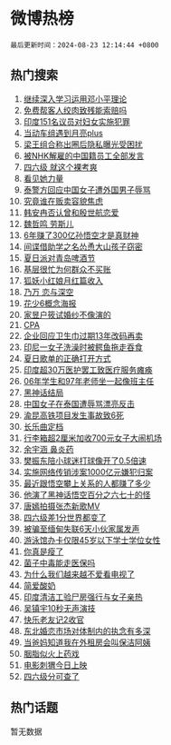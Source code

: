 # 微博热榜

`最后更新时间：2024-08-23 12:14:44 +0800`

## 热门搜索

1. [继续深入学习运用邓小平理论](https://m.weibo.cn/search?containerid=100103type%3D1%26t%3D10%26q%3D%23%E7%BB%A7%E7%BB%AD%E6%B7%B1%E5%85%A5%E5%AD%A6%E4%B9%A0%E8%BF%90%E7%94%A8%E9%82%93%E5%B0%8F%E5%B9%B3%E7%90%86%E8%AE%BA%23&stream_entry_id=51&isnewpage=1&extparam=seat%3D1%26stream_entry_id%3D51%26c_type%3D51%26cate%3D10103%26pos%3D0%26q%3D%2523%25E7%25BB%25A7%25E7%25BB%25AD%25E6%25B7%25B1%25E5%2585%25A5%25E5%25AD%25A6%25E4%25B9%25A0%25E8%25BF%2590%25E7%2594%25A8%25E9%2582%2593%25E5%25B0%258F%25E5%25B9%25B3%25E7%2590%2586%25E8%25AE%25BA%2523%26dgr%3D0%26filter_type%3Drealtimehot%26display_time%3D1724386483%26pre_seqid%3D1724386483369914500143)
1. [免费帮客人绞肉致残能索赔吗](https://m.weibo.cn/search?containerid=100103type%3D1%26t%3D10%26q%3D%23%E5%85%8D%E8%B4%B9%E5%B8%AE%E5%AE%A2%E4%BA%BA%E7%BB%9E%E8%82%89%E8%87%B4%E6%AE%8B%E8%83%BD%E7%B4%A2%E8%B5%94%E5%90%97%23&stream_entry_id=31&isnewpage=1&extparam=seat%3D1%26lcate%3D5001%26q%3D%2523%25E5%2585%258D%25E8%25B4%25B9%25E5%25B8%25AE%25E5%25AE%25A2%25E4%25BA%25BA%25E7%25BB%259E%25E8%2582%2589%25E8%2587%25B4%25E6%25AE%258B%25E8%2583%25BD%25E7%25B4%25A2%25E8%25B5%2594%25E5%2590%2597%2523%26dgr%3D0%26filter_type%3Drealtimehot%26c_type%3D31%26flag%3D2%26pos%3D0%26cate%3D5001%26realpos%3D1%26band_rank%3D1%26stream_entry_id%3D31%26display_time%3D1724386483%26pre_seqid%3D1724386483369914500143)
1. [印度151名议员对妇女实施犯罪](https://m.weibo.cn/search?containerid=100103type%3D1%26t%3D10%26q%3D%23%E5%8D%B0%E5%BA%A6151%E5%90%8D%E8%AE%AE%E5%91%98%E5%AF%B9%E5%A6%87%E5%A5%B3%E5%AE%9E%E6%96%BD%E7%8A%AF%E7%BD%AA%23&stream_entry_id=31&isnewpage=1&extparam=seat%3D1%26lcate%3D5001%26q%3D%2523%25E5%258D%25B0%25E5%25BA%25A6151%25E5%2590%258D%25E8%25AE%25AE%25E5%2591%2598%25E5%25AF%25B9%25E5%25A6%2587%25E5%25A5%25B3%25E5%25AE%259E%25E6%2596%25BD%25E7%258A%25AF%25E7%25BD%25AA%2523%26dgr%3D0%26filter_type%3Drealtimehot%26c_type%3D31%26flag%3D1%26pos%3D1%26cate%3D5001%26realpos%3D2%26band_rank%3D2%26stream_entry_id%3D31%26display_time%3D1724386483%26pre_seqid%3D1724386483369914500143)
1. [当动车组遇到月亮plus](https://m.weibo.cn/search?containerid=100103type%3D1%26t%3D10%26q%3D%23%E5%BD%93%E5%8A%A8%E8%BD%A6%E7%BB%84%E9%81%87%E5%88%B0%E6%9C%88%E4%BA%AEplus%23&stream_entry_id=31&isnewpage=1&extparam=seat%3D1%26lcate%3D5001%26q%3D%2523%25E5%25BD%2593%25E5%258A%25A8%25E8%25BD%25A6%25E7%25BB%2584%25E9%2581%2587%25E5%2588%25B0%25E6%259C%2588%25E4%25BA%25AEplus%2523%26dgr%3D0%26filter_type%3Drealtimehot%26c_type%3D31%26flag%3D1%26pos%3D2%26cate%3D5001%26realpos%3D3%26band_rank%3D3%26stream_entry_id%3D31%26display_time%3D1724386483%26pre_seqid%3D1724386483369914500143)
1. [梁王组合称出圈后隐私曝光受困扰](https://m.weibo.cn/search?containerid=100103type%3D1%26t%3D10%26q%3D%23%E6%A2%81%E7%8E%8B%E7%BB%84%E5%90%88%E7%A7%B0%E5%87%BA%E5%9C%88%E5%90%8E%E9%9A%90%E7%A7%81%E6%9B%9D%E5%85%89%E5%8F%97%E5%9B%B0%E6%89%B0%23&stream_entry_id=31&isnewpage=1&extparam=seat%3D1%26lcate%3D5001%26q%3D%2523%25E6%25A2%2581%25E7%258E%258B%25E7%25BB%2584%25E5%2590%2588%25E7%25A7%25B0%25E5%2587%25BA%25E5%259C%2588%25E5%2590%258E%25E9%259A%2590%25E7%25A7%2581%25E6%259B%259D%25E5%2585%2589%25E5%258F%2597%25E5%259B%25B0%25E6%2589%25B0%2523%26dgr%3D0%26filter_type%3Drealtimehot%26c_type%3D31%26flag%3D1%26pos%3D3%26cate%3D5001%26realpos%3D4%26band_rank%3D4%26stream_entry_id%3D31%26display_time%3D1724386483%26pre_seqid%3D1724386483369914500143)
1. [被NHK解雇的中国籍员工全部发言](https://m.weibo.cn/search?containerid=100103type%3D1%26t%3D10%26q%3D%23%E8%A2%ABNHK%E8%A7%A3%E9%9B%87%E7%9A%84%E4%B8%AD%E5%9B%BD%E7%B1%8D%E5%91%98%E5%B7%A5%E5%85%A8%E9%83%A8%E5%8F%91%E8%A8%80%23&stream_entry_id=31&isnewpage=1&extparam=seat%3D1%26lcate%3D5001%26q%3D%2523%25E8%25A2%25ABNHK%25E8%25A7%25A3%25E9%259B%2587%25E7%259A%2584%25E4%25B8%25AD%25E5%259B%25BD%25E7%25B1%258D%25E5%2591%2598%25E5%25B7%25A5%25E5%2585%25A8%25E9%2583%25A8%25E5%258F%2591%25E8%25A8%2580%2523%26dgr%3D0%26filter_type%3Drealtimehot%26c_type%3D31%26flag%3D0%26pos%3D4%26cate%3D5001%26realpos%3D5%26band_rank%3D5%26stream_entry_id%3D31%26display_time%3D1724386483%26pre_seqid%3D1724386483369914500143)
1. [四六级 就这个裸考爽](https://m.weibo.cn/search?containerid=100103type%3D1%26t%3D10%26q%3D%E5%9B%9B%E5%85%AD%E7%BA%A7+%E5%B0%B1%E8%BF%99%E4%B8%AA%E8%A3%B8%E8%80%83%E7%88%BD&stream_entry_id=31&isnewpage=1&extparam=seat%3D1%26lcate%3D5001%26q%3D%25E5%259B%259B%25E5%2585%25AD%25E7%25BA%25A7%2520%25E5%25B0%25B1%25E8%25BF%2599%25E4%25B8%25AA%25E8%25A3%25B8%25E8%2580%2583%25E7%2588%25BD%26dgr%3D0%26filter_type%3Drealtimehot%26c_type%3D31%26flag%3D0%26pos%3D5%26cate%3D5001%26realpos%3D6%26band_rank%3D6%26stream_entry_id%3D31%26display_time%3D1724386483%26pre_seqid%3D1724386483369914500143)
1. [看见她力量](https://m.weibo.cn/search?containerid=100103type%3D1%26t%3D10%26q%3D%23%E7%9C%8B%E8%A7%81%E5%A5%B9%E5%8A%9B%E9%87%8F%23&stream_entry_id=31&isnewpage=1&extparam=seat%3D1%26lcate%3D5001%26is_ad_pos%3D1%26q%3D%2523%25E7%259C%258B%25E8%25A7%2581%25E5%25A5%25B9%25E5%258A%259B%25E9%2587%258F%2523%26dgr%3D0%26filter_type%3Drealtimehot%26adid%3D251060%26c_type%3D31%26stream_entry_id%3D31%26cate%3D5001%26pos%3D6%26band_rank%3D7%26topic_ad%3D1%26display_time%3D1724386483%26pre_seqid%3D1724386483369914500143)
1. [泰警方回应中国女子遭外国男子辱骂](https://m.weibo.cn/search?containerid=100103type%3D1%26t%3D10%26q%3D%23%E6%B3%B0%E8%AD%A6%E6%96%B9%E5%9B%9E%E5%BA%94%E4%B8%AD%E5%9B%BD%E5%A5%B3%E5%AD%90%E9%81%AD%E5%A4%96%E5%9B%BD%E7%94%B7%E5%AD%90%E8%BE%B1%E9%AA%82%23&stream_entry_id=31&isnewpage=1&extparam=seat%3D1%26lcate%3D5001%26q%3D%2523%25E6%25B3%25B0%25E8%25AD%25A6%25E6%2596%25B9%25E5%259B%259E%25E5%25BA%2594%25E4%25B8%25AD%25E5%259B%25BD%25E5%25A5%25B3%25E5%25AD%2590%25E9%2581%25AD%25E5%25A4%2596%25E5%259B%25BD%25E7%2594%25B7%25E5%25AD%2590%25E8%25BE%25B1%25E9%25AA%2582%2523%26dgr%3D0%26filter_type%3Drealtimehot%26c_type%3D31%26flag%3D1%26pos%3D7%26cate%3D5001%26realpos%3D7%26band_rank%3D7%26stream_entry_id%3D31%26display_time%3D1724386483%26pre_seqid%3D1724386483369914500143)
1. [究竟谁在贩卖容貌焦虑](https://m.weibo.cn/search?containerid=100103type%3D1%26t%3D10%26q%3D%23%E7%A9%B6%E7%AB%9F%E8%B0%81%E5%9C%A8%E8%B4%A9%E5%8D%96%E5%AE%B9%E8%B2%8C%E7%84%A6%E8%99%91%23&stream_entry_id=31&isnewpage=1&extparam=seat%3D1%26lcate%3D5001%26q%3D%2523%25E7%25A9%25B6%25E7%25AB%259F%25E8%25B0%2581%25E5%259C%25A8%25E8%25B4%25A9%25E5%258D%2596%25E5%25AE%25B9%25E8%25B2%258C%25E7%2584%25A6%25E8%2599%2591%2523%26dgr%3D0%26filter_type%3Drealtimehot%26c_type%3D31%26flag%3D1%26pos%3D8%26cate%3D5001%26realpos%3D8%26band_rank%3D8%26stream_entry_id%3D31%26display_time%3D1724386483%26pre_seqid%3D1724386483369914500143)
1. [韩安冉否认曾和殷世航恋爱](https://m.weibo.cn/search?containerid=100103type%3D1%26t%3D10%26q%3D%23%E9%9F%A9%E5%AE%89%E5%86%89%E5%90%A6%E8%AE%A4%E6%9B%BE%E5%92%8C%E6%AE%B7%E4%B8%96%E8%88%AA%E6%81%8B%E7%88%B1%23&stream_entry_id=31&isnewpage=1&extparam=seat%3D1%26lcate%3D5001%26q%3D%2523%25E9%259F%25A9%25E5%25AE%2589%25E5%2586%2589%25E5%2590%25A6%25E8%25AE%25A4%25E6%259B%25BE%25E5%2592%258C%25E6%25AE%25B7%25E4%25B8%2596%25E8%2588%25AA%25E6%2581%258B%25E7%2588%25B1%2523%26dgr%3D0%26filter_type%3Drealtimehot%26c_type%3D31%26flag%3D2%26pos%3D9%26cate%3D5001%26realpos%3D9%26band_rank%3D9%26stream_entry_id%3D31%26display_time%3D1724386483%26pre_seqid%3D1724386483369914500143)
1. [魏哲鸣 劳斯儿](https://m.weibo.cn/search?containerid=100103type%3D1%26t%3D10%26q%3D%E9%AD%8F%E5%93%B2%E9%B8%A3+%E5%8A%B3%E6%96%AF%E5%84%BF&stream_entry_id=31&isnewpage=1&extparam=seat%3D1%26lcate%3D5001%26q%3D%25E9%25AD%258F%25E5%2593%25B2%25E9%25B8%25A3%2520%25E5%258A%25B3%25E6%2596%25AF%25E5%2584%25BF%26dgr%3D0%26filter_type%3Drealtimehot%26c_type%3D31%26flag%3D1%26pos%3D10%26cate%3D5001%26realpos%3D10%26band_rank%3D10%26stream_entry_id%3D31%26display_time%3D1724386483%26pre_seqid%3D1724386483369914500143)
1. [6年赚了300亿孙悟空才是真财神](https://m.weibo.cn/search?containerid=100103type%3D1%26t%3D10%26q%3D%236%E5%B9%B4%E8%B5%9A%E4%BA%86300%E4%BA%BF%E5%AD%99%E6%82%9F%E7%A9%BA%E6%89%8D%E6%98%AF%E7%9C%9F%E8%B4%A2%E7%A5%9E%23&stream_entry_id=31&isnewpage=1&extparam=seat%3D1%26lcate%3D5001%26q%3D%25236%25E5%25B9%25B4%25E8%25B5%259A%25E4%25BA%2586300%25E4%25BA%25BF%25E5%25AD%2599%25E6%2582%259F%25E7%25A9%25BA%25E6%2589%258D%25E6%2598%25AF%25E7%259C%259F%25E8%25B4%25A2%25E7%25A5%259E%2523%26dgr%3D0%26filter_type%3Drealtimehot%26c_type%3D31%26flag%3D1%26pos%3D11%26cate%3D5001%26realpos%3D11%26band_rank%3D11%26stream_entry_id%3D31%26display_time%3D1724386483%26pre_seqid%3D1724386483369914500143)
1. [间谍借助学之名怂恿大山孩子窃密](https://m.weibo.cn/search?containerid=100103type%3D1%26t%3D10%26q%3D%23%E9%97%B4%E8%B0%8D%E5%80%9F%E5%8A%A9%E5%AD%A6%E4%B9%8B%E5%90%8D%E6%80%82%E6%81%BF%E5%A4%A7%E5%B1%B1%E5%AD%A9%E5%AD%90%E7%AA%83%E5%AF%86%23&stream_entry_id=31&isnewpage=1&extparam=seat%3D1%26lcate%3D5001%26q%3D%2523%25E9%2597%25B4%25E8%25B0%258D%25E5%2580%259F%25E5%258A%25A9%25E5%25AD%25A6%25E4%25B9%258B%25E5%2590%258D%25E6%2580%2582%25E6%2581%25BF%25E5%25A4%25A7%25E5%25B1%25B1%25E5%25AD%25A9%25E5%25AD%2590%25E7%25AA%2583%25E5%25AF%2586%2523%26dgr%3D0%26filter_type%3Drealtimehot%26c_type%3D31%26flag%3D0%26pos%3D12%26cate%3D5001%26realpos%3D12%26band_rank%3D12%26stream_entry_id%3D31%26display_time%3D1724386483%26pre_seqid%3D1724386483369914500143)
1. [夏日派对青岛啤酒节](https://m.weibo.cn/search?containerid=100103type%3D1%26t%3D10%26q%3D%23%E5%A4%8F%E6%97%A5%E6%B4%BE%E5%AF%B9%E9%9D%92%E5%B2%9B%E5%95%A4%E9%85%92%E8%8A%82%23&stream_entry_id=31&isnewpage=1&extparam=seat%3D1%26lcate%3D5001%26q%3D%2523%25E5%25A4%258F%25E6%2597%25A5%25E6%25B4%25BE%25E5%25AF%25B9%25E9%259D%2592%25E5%25B2%259B%25E5%2595%25A4%25E9%2585%2592%25E8%258A%2582%2523%26dgr%3D0%26filter_type%3Drealtimehot%26adid%3D250963%26c_type%3D31%26flag%3D0%26pos%3D13%26cate%3D5001%26realpos%3D13%26band_rank%3D13%26stream_entry_id%3D31%26display_time%3D1724386483%26pre_seqid%3D1724386483369914500143)
1. [基层很忙为何群众不买账](https://m.weibo.cn/search?containerid=100103type%3D1%26t%3D10%26q%3D%23%E5%9F%BA%E5%B1%82%E5%BE%88%E5%BF%99%E4%B8%BA%E4%BD%95%E7%BE%A4%E4%BC%97%E4%B8%8D%E4%B9%B0%E8%B4%A6%23&stream_entry_id=31&isnewpage=1&extparam=seat%3D1%26lcate%3D5001%26q%3D%2523%25E5%259F%25BA%25E5%25B1%2582%25E5%25BE%2588%25E5%25BF%2599%25E4%25B8%25BA%25E4%25BD%2595%25E7%25BE%25A4%25E4%25BC%2597%25E4%25B8%258D%25E4%25B9%25B0%25E8%25B4%25A6%2523%26dgr%3D0%26filter_type%3Drealtimehot%26c_type%3D31%26flag%3D1%26pos%3D14%26cate%3D5001%26realpos%3D14%26band_rank%3D14%26stream_entry_id%3D31%26display_time%3D1724386483%26pre_seqid%3D1724386483369914500143)
1. [狐妖小红娘月红篇收入](https://m.weibo.cn/search?containerid=100103type%3D1%26t%3D10%26q%3D%23%E7%8B%90%E5%A6%96%E5%B0%8F%E7%BA%A2%E5%A8%98%E6%9C%88%E7%BA%A2%E7%AF%87%E6%94%B6%E5%85%A5%23&stream_entry_id=31&isnewpage=1&extparam=seat%3D1%26lcate%3D5001%26q%3D%2523%25E7%258B%2590%25E5%25A6%2596%25E5%25B0%258F%25E7%25BA%25A2%25E5%25A8%2598%25E6%259C%2588%25E7%25BA%25A2%25E7%25AF%2587%25E6%2594%25B6%25E5%2585%25A5%2523%26dgr%3D0%26filter_type%3Drealtimehot%26c_type%3D31%26flag%3D1%26pos%3D15%26cate%3D5001%26realpos%3D15%26band_rank%3D15%26stream_entry_id%3D31%26display_time%3D1724386483%26pre_seqid%3D1724386483369914500143)
1. [乃万 恋与深空](https://m.weibo.cn/search?containerid=100103type%3D1%26t%3D10%26q%3D%E4%B9%83%E4%B8%87+%E6%81%8B%E4%B8%8E%E6%B7%B1%E7%A9%BA&stream_entry_id=31&isnewpage=1&extparam=seat%3D1%26lcate%3D5001%26q%3D%25E4%25B9%2583%25E4%25B8%2587%2520%25E6%2581%258B%25E4%25B8%258E%25E6%25B7%25B1%25E7%25A9%25BA%26dgr%3D0%26filter_type%3Drealtimehot%26c_type%3D31%26flag%3D1%26pos%3D16%26cate%3D5001%26realpos%3D16%26band_rank%3D16%26stream_entry_id%3D31%26display_time%3D1724386483%26pre_seqid%3D1724386483369914500143)
1. [花少6概念海报](https://m.weibo.cn/search?containerid=100103type%3D1%26t%3D10%26q%3D%E8%8A%B1%E5%B0%916%E6%A6%82%E5%BF%B5%E6%B5%B7%E6%8A%A5&stream_entry_id=31&isnewpage=1&extparam=seat%3D1%26lcate%3D5001%26q%3D%25E8%258A%25B1%25E5%25B0%25916%25E6%25A6%2582%25E5%25BF%25B5%25E6%25B5%25B7%25E6%258A%25A5%26dgr%3D0%26filter_type%3Drealtimehot%26c_type%3D31%26flag%3D1%26pos%3D17%26cate%3D5001%26realpos%3D17%26band_rank%3D17%26stream_entry_id%3D31%26display_time%3D1724386483%26pre_seqid%3D1724386483369914500143)
1. [家昱户筱试婚纱不像演的](https://m.weibo.cn/search?containerid=100103type%3D1%26t%3D10%26q%3D%E5%AE%B6%E6%98%B1%E6%88%B7%E7%AD%B1%E8%AF%95%E5%A9%9A%E7%BA%B1%E4%B8%8D%E5%83%8F%E6%BC%94%E7%9A%84&stream_entry_id=31&isnewpage=1&extparam=seat%3D1%26lcate%3D5001%26q%3D%25E5%25AE%25B6%25E6%2598%25B1%25E6%2588%25B7%25E7%25AD%25B1%25E8%25AF%2595%25E5%25A9%259A%25E7%25BA%25B1%25E4%25B8%258D%25E5%2583%258F%25E6%25BC%2594%25E7%259A%2584%26dgr%3D0%26filter_type%3Drealtimehot%26c_type%3D31%26flag%3D1%26pos%3D18%26cate%3D5001%26realpos%3D18%26band_rank%3D18%26stream_entry_id%3D31%26display_time%3D1724386483%26pre_seqid%3D1724386483369914500143)
1. [CPA](https://m.weibo.cn/search?containerid=100103type%3D1%26t%3D10%26q%3DCPA&stream_entry_id=31&isnewpage=1&extparam=seat%3D1%26lcate%3D5001%26q%3DCPA%26dgr%3D0%26filter_type%3Drealtimehot%26c_type%3D31%26flag%3D0%26pos%3D19%26cate%3D5001%26realpos%3D19%26band_rank%3D19%26stream_entry_id%3D31%26display_time%3D1724386483%26pre_seqid%3D1724386483369914500143)
1. [企业回应卫生巾过期13年改码再卖](https://m.weibo.cn/search?containerid=100103type%3D1%26t%3D10%26q%3D%23%E4%BC%81%E4%B8%9A%E5%9B%9E%E5%BA%94%E5%8D%AB%E7%94%9F%E5%B7%BE%E8%BF%87%E6%9C%9F13%E5%B9%B4%E6%94%B9%E7%A0%81%E5%86%8D%E5%8D%96%23&stream_entry_id=31&isnewpage=1&extparam=seat%3D1%26lcate%3D5001%26q%3D%2523%25E4%25BC%2581%25E4%25B8%259A%25E5%259B%259E%25E5%25BA%2594%25E5%258D%25AB%25E7%2594%259F%25E5%25B7%25BE%25E8%25BF%2587%25E6%259C%259F13%25E5%25B9%25B4%25E6%2594%25B9%25E7%25A0%2581%25E5%2586%258D%25E5%258D%2596%2523%26dgr%3D0%26filter_type%3Drealtimehot%26c_type%3D31%26flag%3D1%26pos%3D20%26cate%3D5001%26realpos%3D20%26band_rank%3D20%26stream_entry_id%3D31%26display_time%3D1724386483%26pre_seqid%3D1724386483369914500143)
1. [印尼一女子洗澡时被鳄鱼拖走吞食](https://m.weibo.cn/search?containerid=100103type%3D1%26t%3D10%26q%3D%23%E5%8D%B0%E5%B0%BC%E4%B8%80%E5%A5%B3%E5%AD%90%E6%B4%97%E6%BE%A1%E6%97%B6%E8%A2%AB%E9%B3%84%E9%B1%BC%E6%8B%96%E8%B5%B0%E5%90%9E%E9%A3%9F%23&stream_entry_id=31&isnewpage=1&extparam=seat%3D1%26lcate%3D5001%26q%3D%2523%25E5%258D%25B0%25E5%25B0%25BC%25E4%25B8%2580%25E5%25A5%25B3%25E5%25AD%2590%25E6%25B4%2597%25E6%25BE%25A1%25E6%2597%25B6%25E8%25A2%25AB%25E9%25B3%2584%25E9%25B1%25BC%25E6%258B%2596%25E8%25B5%25B0%25E5%2590%259E%25E9%25A3%259F%2523%26dgr%3D0%26filter_type%3Drealtimehot%26c_type%3D31%26flag%3D0%26pos%3D21%26cate%3D5001%26realpos%3D21%26band_rank%3D21%26stream_entry_id%3D31%26display_time%3D1724386483%26pre_seqid%3D1724386483369914500143)
1. [夏日歌单的正确打开方式](https://m.weibo.cn/search?containerid=100103type%3D1%26t%3D10%26q%3D%23%E5%A4%8F%E6%97%A5%E6%AD%8C%E5%8D%95%E7%9A%84%E6%AD%A3%E7%A1%AE%E6%89%93%E5%BC%80%E6%96%B9%E5%BC%8F%23&stream_entry_id=31&isnewpage=1&extparam=seat%3D1%26lcate%3D5001%26q%3D%2523%25E5%25A4%258F%25E6%2597%25A5%25E6%25AD%258C%25E5%258D%2595%25E7%259A%2584%25E6%25AD%25A3%25E7%25A1%25AE%25E6%2589%2593%25E5%25BC%2580%25E6%2596%25B9%25E5%25BC%258F%2523%26dgr%3D0%26filter_type%3Drealtimehot%26adid%3D250593%26c_type%3D31%26flag%3D0%26pos%3D22%26cate%3D5001%26realpos%3D22%26band_rank%3D22%26stream_entry_id%3D31%26display_time%3D1724386483%26pre_seqid%3D1724386483369914500143)
1. [印度超30万医护罢工致医疗服务瘫痪](https://m.weibo.cn/search?containerid=100103type%3D1%26t%3D10%26q%3D%23%E5%8D%B0%E5%BA%A6%E8%B6%8530%E4%B8%87%E5%8C%BB%E6%8A%A4%E7%BD%A2%E5%B7%A5%E8%87%B4%E5%8C%BB%E7%96%97%E6%9C%8D%E5%8A%A1%E7%98%AB%E7%97%AA%23&stream_entry_id=31&isnewpage=1&extparam=seat%3D1%26lcate%3D5001%26q%3D%2523%25E5%258D%25B0%25E5%25BA%25A6%25E8%25B6%258530%25E4%25B8%2587%25E5%258C%25BB%25E6%258A%25A4%25E7%25BD%25A2%25E5%25B7%25A5%25E8%2587%25B4%25E5%258C%25BB%25E7%2596%2597%25E6%259C%258D%25E5%258A%25A1%25E7%2598%25AB%25E7%2597%25AA%2523%26dgr%3D0%26filter_type%3Drealtimehot%26c_type%3D31%26flag%3D0%26pos%3D23%26cate%3D5001%26realpos%3D23%26band_rank%3D23%26stream_entry_id%3D31%26display_time%3D1724386483%26pre_seqid%3D1724386483369914500143)
1. [06年学生和97年老师坐一起像班主任](https://m.weibo.cn/search?containerid=100103type%3D1%26t%3D10%26q%3D%2306%E5%B9%B4%E5%AD%A6%E7%94%9F%E5%92%8C97%E5%B9%B4%E8%80%81%E5%B8%88%E5%9D%90%E4%B8%80%E8%B5%B7%E5%83%8F%E7%8F%AD%E4%B8%BB%E4%BB%BB%23&stream_entry_id=31&isnewpage=1&extparam=seat%3D1%26lcate%3D5001%26q%3D%252306%25E5%25B9%25B4%25E5%25AD%25A6%25E7%2594%259F%25E5%2592%258C97%25E5%25B9%25B4%25E8%2580%2581%25E5%25B8%2588%25E5%259D%2590%25E4%25B8%2580%25E8%25B5%25B7%25E5%2583%258F%25E7%258F%25AD%25E4%25B8%25BB%25E4%25BB%25BB%2523%26dgr%3D0%26filter_type%3Drealtimehot%26c_type%3D31%26flag%3D0%26pos%3D24%26cate%3D5001%26realpos%3D24%26band_rank%3D24%26stream_entry_id%3D31%26display_time%3D1724386483%26pre_seqid%3D1724386483369914500143)
1. [黑神话结局](https://m.weibo.cn/search?containerid=100103type%3D1%26t%3D10%26q%3D%E9%BB%91%E7%A5%9E%E8%AF%9D%E7%BB%93%E5%B1%80&stream_entry_id=31&isnewpage=1&extparam=seat%3D1%26lcate%3D5001%26q%3D%25E9%25BB%2591%25E7%25A5%259E%25E8%25AF%259D%25E7%25BB%2593%25E5%25B1%2580%26dgr%3D0%26filter_type%3Drealtimehot%26c_type%3D31%26flag%3D0%26pos%3D25%26cate%3D5001%26realpos%3D25%26band_rank%3D25%26stream_entry_id%3D31%26display_time%3D1724386483%26pre_seqid%3D1724386483369914500143)
1. [中国女子在泰国遭辱骂漂亮反击](https://m.weibo.cn/search?containerid=100103type%3D1%26t%3D10%26q%3D%23%E4%B8%AD%E5%9B%BD%E5%A5%B3%E5%AD%90%E5%9C%A8%E6%B3%B0%E5%9B%BD%E9%81%AD%E8%BE%B1%E9%AA%82%E6%BC%82%E4%BA%AE%E5%8F%8D%E5%87%BB%23&stream_entry_id=31&isnewpage=1&extparam=seat%3D1%26lcate%3D5001%26q%3D%2523%25E4%25B8%25AD%25E5%259B%25BD%25E5%25A5%25B3%25E5%25AD%2590%25E5%259C%25A8%25E6%25B3%25B0%25E5%259B%25BD%25E9%2581%25AD%25E8%25BE%25B1%25E9%25AA%2582%25E6%25BC%2582%25E4%25BA%25AE%25E5%258F%258D%25E5%2587%25BB%2523%26dgr%3D0%26filter_type%3Drealtimehot%26c_type%3D31%26flag%3D0%26pos%3D26%26cate%3D5001%26realpos%3D26%26band_rank%3D26%26stream_entry_id%3D31%26display_time%3D1724386483%26pre_seqid%3D1724386483369914500143)
1. [渝昆高铁项目发生事故致6死](https://m.weibo.cn/search?containerid=100103type%3D1%26t%3D10%26q%3D%23%E6%B8%9D%E6%98%86%E9%AB%98%E9%93%81%E9%A1%B9%E7%9B%AE%E5%8F%91%E7%94%9F%E4%BA%8B%E6%95%85%E8%87%B46%E6%AD%BB%23&stream_entry_id=31&isnewpage=1&extparam=seat%3D1%26lcate%3D5001%26q%3D%2523%25E6%25B8%259D%25E6%2598%2586%25E9%25AB%2598%25E9%2593%2581%25E9%25A1%25B9%25E7%259B%25AE%25E5%258F%2591%25E7%2594%259F%25E4%25BA%258B%25E6%2595%2585%25E8%2587%25B46%25E6%25AD%25BB%2523%26dgr%3D0%26filter_type%3Drealtimehot%26c_type%3D31%26flag%3D1%26pos%3D27%26cate%3D5001%26realpos%3D27%26band_rank%3D27%26stream_entry_id%3D31%26display_time%3D1724386483%26pre_seqid%3D1724386483369914500143)
1. [长乐曲定档](https://m.weibo.cn/search?containerid=100103type%3D1%26t%3D10%26q%3D%23%E9%95%BF%E4%B9%90%E6%9B%B2%E5%AE%9A%E6%A1%A3%23&stream_entry_id=31&isnewpage=1&extparam=seat%3D1%26lcate%3D5001%26q%3D%2523%25E9%2595%25BF%25E4%25B9%2590%25E6%259B%25B2%25E5%25AE%259A%25E6%25A1%25A3%2523%26dgr%3D0%26filter_type%3Drealtimehot%26c_type%3D31%26flag%3D1%26pos%3D28%26cate%3D5001%26realpos%3D28%26band_rank%3D28%26stream_entry_id%3D31%26display_time%3D1724386483%26pre_seqid%3D1724386483369914500143)
1. [行李箱超2厘米加收700元女子大闹机场](https://m.weibo.cn/search?containerid=100103type%3D1%26t%3D10%26q%3D%23%E8%A1%8C%E6%9D%8E%E7%AE%B1%E8%B6%852%E5%8E%98%E7%B1%B3%E5%8A%A0%E6%94%B6700%E5%85%83%E5%A5%B3%E5%AD%90%E5%A4%A7%E9%97%B9%E6%9C%BA%E5%9C%BA%23&stream_entry_id=31&isnewpage=1&extparam=seat%3D1%26lcate%3D5001%26q%3D%2523%25E8%25A1%258C%25E6%259D%258E%25E7%25AE%25B1%25E8%25B6%25852%25E5%258E%2598%25E7%25B1%25B3%25E5%258A%25A0%25E6%2594%25B6700%25E5%2585%2583%25E5%25A5%25B3%25E5%25AD%2590%25E5%25A4%25A7%25E9%2597%25B9%25E6%259C%25BA%25E5%259C%25BA%2523%26dgr%3D0%26filter_type%3Drealtimehot%26c_type%3D31%26flag%3D1%26pos%3D29%26cate%3D5001%26realpos%3D29%26band_rank%3D29%26stream_entry_id%3D31%26display_time%3D1724386483%26pre_seqid%3D1724386483369914500143)
1. [余宇涵 鼻炎药](https://m.weibo.cn/search?containerid=100103type%3D1%26t%3D10%26q%3D%E4%BD%99%E5%AE%87%E6%B6%B5+%E9%BC%BB%E7%82%8E%E8%8D%AF&stream_entry_id=31&isnewpage=1&extparam=seat%3D1%26lcate%3D5001%26q%3D%25E4%25BD%2599%25E5%25AE%2587%25E6%25B6%25B5%2520%25E9%25BC%25BB%25E7%2582%258E%25E8%258D%25AF%26dgr%3D0%26filter_type%3Drealtimehot%26c_type%3D31%26flag%3D0%26pos%3D30%26cate%3D5001%26realpos%3D30%26band_rank%3D30%26stream_entry_id%3D31%26display_time%3D1724386483%26pre_seqid%3D1724386483369914500143)
1. [樊振东陪小球迷打球像开了0.5倍速](https://m.weibo.cn/search?containerid=100103type%3D1%26t%3D10%26q%3D%23%E6%A8%8A%E6%8C%AF%E4%B8%9C%E9%99%AA%E5%B0%8F%E7%90%83%E8%BF%B7%E6%89%93%E7%90%83%E5%83%8F%E5%BC%80%E4%BA%860.5%E5%80%8D%E9%80%9F%23&stream_entry_id=31&isnewpage=1&extparam=seat%3D1%26lcate%3D5001%26q%3D%2523%25E6%25A8%258A%25E6%258C%25AF%25E4%25B8%259C%25E9%2599%25AA%25E5%25B0%258F%25E7%2590%2583%25E8%25BF%25B7%25E6%2589%2593%25E7%2590%2583%25E5%2583%258F%25E5%25BC%2580%25E4%25BA%25860.5%25E5%2580%258D%25E9%2580%259F%2523%26dgr%3D0%26filter_type%3Drealtimehot%26c_type%3D31%26flag%3D0%26pos%3D31%26cate%3D5001%26realpos%3D31%26band_rank%3D31%26stream_entry_id%3D31%26display_time%3D1724386483%26pre_seqid%3D1724386483369914500143)
1. [实施网络传销涉案1000亿元嫌犯归案](https://m.weibo.cn/search?containerid=100103type%3D1%26t%3D10%26q%3D%23%E5%AE%9E%E6%96%BD%E7%BD%91%E7%BB%9C%E4%BC%A0%E9%94%80%E6%B6%89%E6%A1%881000%E4%BA%BF%E5%85%83%E5%AB%8C%E7%8A%AF%E5%BD%92%E6%A1%88%23&stream_entry_id=31&isnewpage=1&extparam=seat%3D1%26lcate%3D5001%26q%3D%2523%25E5%25AE%259E%25E6%2596%25BD%25E7%25BD%2591%25E7%25BB%259C%25E4%25BC%25A0%25E9%2594%2580%25E6%25B6%2589%25E6%25A1%25881000%25E4%25BA%25BF%25E5%2585%2583%25E5%25AB%258C%25E7%258A%25AF%25E5%25BD%2592%25E6%25A1%2588%2523%26dgr%3D0%26filter_type%3Drealtimehot%26c_type%3D31%26flag%3D1%26pos%3D32%26cate%3D5001%26realpos%3D32%26band_rank%3D32%26stream_entry_id%3D31%26display_time%3D1724386483%26pre_seqid%3D1724386483369914500143)
1. [最近跟悟空攀上关系的人都赚了多少](https://m.weibo.cn/search?containerid=100103type%3D1%26t%3D10%26q%3D%23%E6%9C%80%E8%BF%91%E8%B7%9F%E6%82%9F%E7%A9%BA%E6%94%80%E4%B8%8A%E5%85%B3%E7%B3%BB%E7%9A%84%E4%BA%BA%E9%83%BD%E8%B5%9A%E4%BA%86%E5%A4%9A%E5%B0%91%23&stream_entry_id=31&isnewpage=1&extparam=seat%3D1%26lcate%3D5001%26q%3D%2523%25E6%259C%2580%25E8%25BF%2591%25E8%25B7%259F%25E6%2582%259F%25E7%25A9%25BA%25E6%2594%2580%25E4%25B8%258A%25E5%2585%25B3%25E7%25B3%25BB%25E7%259A%2584%25E4%25BA%25BA%25E9%2583%25BD%25E8%25B5%259A%25E4%25BA%2586%25E5%25A4%259A%25E5%25B0%2591%2523%26dgr%3D0%26filter_type%3Drealtimehot%26c_type%3D31%26flag%3D1%26pos%3D33%26cate%3D5001%26realpos%3D33%26band_rank%3D33%26stream_entry_id%3D31%26display_time%3D1724386483%26pre_seqid%3D1724386483369914500143)
1. [他演了黑神话悟空百分之六七十的怪](https://m.weibo.cn/search?containerid=100103type%3D1%26t%3D10%26q%3D%23%E4%BB%96%E6%BC%94%E4%BA%86%E9%BB%91%E7%A5%9E%E8%AF%9D%E6%82%9F%E7%A9%BA%E7%99%BE%E5%88%86%E4%B9%8B%E5%85%AD%E4%B8%83%E5%8D%81%E7%9A%84%E6%80%AA%23&stream_entry_id=31&isnewpage=1&extparam=seat%3D1%26lcate%3D5001%26q%3D%2523%25E4%25BB%2596%25E6%25BC%2594%25E4%25BA%2586%25E9%25BB%2591%25E7%25A5%259E%25E8%25AF%259D%25E6%2582%259F%25E7%25A9%25BA%25E7%2599%25BE%25E5%2588%2586%25E4%25B9%258B%25E5%2585%25AD%25E4%25B8%2583%25E5%258D%2581%25E7%259A%2584%25E6%2580%25AA%2523%26dgr%3D0%26filter_type%3Drealtimehot%26c_type%3D31%26flag%3D1%26pos%3D34%26cate%3D5001%26realpos%3D34%26band_rank%3D34%26stream_entry_id%3D31%26display_time%3D1724386483%26pre_seqid%3D1724386483369914500143)
1. [唐嫣拍摄张杰新歌MV](https://m.weibo.cn/search?containerid=100103type%3D1%26t%3D10%26q%3D%23%E5%94%90%E5%AB%A3%E6%8B%8D%E6%91%84%E5%BC%A0%E6%9D%B0%E6%96%B0%E6%AD%8CMV%23&stream_entry_id=31&isnewpage=1&extparam=seat%3D1%26lcate%3D5001%26q%3D%2523%25E5%2594%2590%25E5%25AB%25A3%25E6%258B%258D%25E6%2591%2584%25E5%25BC%25A0%25E6%259D%25B0%25E6%2596%25B0%25E6%25AD%258CMV%2523%26dgr%3D0%26filter_type%3Drealtimehot%26c_type%3D31%26flag%3D1%26pos%3D35%26cate%3D5001%26realpos%3D35%26band_rank%3D35%26stream_entry_id%3D31%26display_time%3D1724386483%26pre_seqid%3D1724386483369914500143)
1. [四六级差1分世界都变了](https://m.weibo.cn/search?containerid=100103type%3D1%26t%3D10%26q%3D%23%E5%9B%9B%E5%85%AD%E7%BA%A7%E5%B7%AE1%E5%88%86%E4%B8%96%E7%95%8C%E9%83%BD%E5%8F%98%E4%BA%86%23&stream_entry_id=31&isnewpage=1&extparam=seat%3D1%26lcate%3D5001%26q%3D%2523%25E5%259B%259B%25E5%2585%25AD%25E7%25BA%25A7%25E5%25B7%25AE1%25E5%2588%2586%25E4%25B8%2596%25E7%2595%258C%25E9%2583%25BD%25E5%258F%2598%25E4%25BA%2586%2523%26dgr%3D0%26filter_type%3Drealtimehot%26c_type%3D31%26flag%3D1%26pos%3D36%26cate%3D5001%26realpos%3D36%26band_rank%3D36%26stream_entry_id%3D31%26display_time%3D1724386483%26pre_seqid%3D1724386483369914500143)
1. [被骗至缅甸失联6天小伙家属发声](https://m.weibo.cn/search?containerid=100103type%3D1%26t%3D10%26q%3D%23%E8%A2%AB%E9%AA%97%E8%87%B3%E7%BC%85%E7%94%B8%E5%A4%B1%E8%81%946%E5%A4%A9%E5%B0%8F%E4%BC%99%E5%AE%B6%E5%B1%9E%E5%8F%91%E5%A3%B0%23&stream_entry_id=31&isnewpage=1&extparam=seat%3D1%26lcate%3D5001%26q%3D%2523%25E8%25A2%25AB%25E9%25AA%2597%25E8%2587%25B3%25E7%25BC%2585%25E7%2594%25B8%25E5%25A4%25B1%25E8%2581%25946%25E5%25A4%25A9%25E5%25B0%258F%25E4%25BC%2599%25E5%25AE%25B6%25E5%25B1%259E%25E5%258F%2591%25E5%25A3%25B0%2523%26dgr%3D0%26filter_type%3Drealtimehot%26c_type%3D31%26flag%3D0%26pos%3D37%26cate%3D5001%26realpos%3D37%26band_rank%3D37%26stream_entry_id%3D31%26display_time%3D1724386483%26pre_seqid%3D1724386483369914500143)
1. [游泳馆办卡仅限45岁以下学士学位女性](https://m.weibo.cn/search?containerid=100103type%3D1%26t%3D10%26q%3D%23%E6%B8%B8%E6%B3%B3%E9%A6%86%E5%8A%9E%E5%8D%A1%E4%BB%85%E9%99%9045%E5%B2%81%E4%BB%A5%E4%B8%8B%E5%AD%A6%E5%A3%AB%E5%AD%A6%E4%BD%8D%E5%A5%B3%E6%80%A7%23&stream_entry_id=31&isnewpage=1&extparam=seat%3D1%26lcate%3D5001%26q%3D%2523%25E6%25B8%25B8%25E6%25B3%25B3%25E9%25A6%2586%25E5%258A%259E%25E5%258D%25A1%25E4%25BB%2585%25E9%2599%259045%25E5%25B2%2581%25E4%25BB%25A5%25E4%25B8%258B%25E5%25AD%25A6%25E5%25A3%25AB%25E5%25AD%25A6%25E4%25BD%258D%25E5%25A5%25B3%25E6%2580%25A7%2523%26dgr%3D0%26filter_type%3Drealtimehot%26c_type%3D31%26flag%3D0%26pos%3D38%26cate%3D5001%26realpos%3D38%26band_rank%3D38%26stream_entry_id%3D31%26display_time%3D1724386483%26pre_seqid%3D1724386483369914500143)
1. [你真是瘦了](https://m.weibo.cn/search?containerid=100103type%3D1%26t%3D10%26q%3D%E4%BD%A0%E7%9C%9F%E6%98%AF%E7%98%A6%E4%BA%86&stream_entry_id=31&isnewpage=1&extparam=seat%3D1%26lcate%3D5001%26q%3D%25E4%25BD%25A0%25E7%259C%259F%25E6%2598%25AF%25E7%2598%25A6%25E4%25BA%2586%26dgr%3D0%26filter_type%3Drealtimehot%26c_type%3D31%26flag%3D0%26pos%3D39%26cate%3D5001%26realpos%3D39%26band_rank%3D39%26stream_entry_id%3D31%26display_time%3D1724386483%26pre_seqid%3D1724386483369914500143)
1. [菌子中毒能走医保吗](https://m.weibo.cn/search?containerid=100103type%3D1%26t%3D10%26q%3D%23%E8%8F%8C%E5%AD%90%E4%B8%AD%E6%AF%92%E8%83%BD%E8%B5%B0%E5%8C%BB%E4%BF%9D%E5%90%97%23&stream_entry_id=31&isnewpage=1&extparam=seat%3D1%26lcate%3D5001%26q%3D%2523%25E8%258F%258C%25E5%25AD%2590%25E4%25B8%25AD%25E6%25AF%2592%25E8%2583%25BD%25E8%25B5%25B0%25E5%258C%25BB%25E4%25BF%259D%25E5%2590%2597%2523%26dgr%3D0%26filter_type%3Drealtimehot%26adid%3D251160%26c_type%3D31%26flag%3D0%26pos%3D40%26cate%3D5001%26realpos%3D40%26band_rank%3D40%26stream_entry_id%3D31%26display_time%3D1724386483%26pre_seqid%3D1724386483369914500143)
1. [为什么我们越来越不爱看电视了](https://m.weibo.cn/search?containerid=100103type%3D1%26t%3D10%26q%3D%23%E4%B8%BA%E4%BB%80%E4%B9%88%E6%88%91%E4%BB%AC%E8%B6%8A%E6%9D%A5%E8%B6%8A%E4%B8%8D%E7%88%B1%E7%9C%8B%E7%94%B5%E8%A7%86%E4%BA%86%23&stream_entry_id=31&isnewpage=1&extparam=seat%3D1%26lcate%3D5001%26q%3D%2523%25E4%25B8%25BA%25E4%25BB%2580%25E4%25B9%2588%25E6%2588%2591%25E4%25BB%25AC%25E8%25B6%258A%25E6%259D%25A5%25E8%25B6%258A%25E4%25B8%258D%25E7%2588%25B1%25E7%259C%258B%25E7%2594%25B5%25E8%25A7%2586%25E4%25BA%2586%2523%26dgr%3D0%26filter_type%3Drealtimehot%26c_type%3D31%26flag%3D1%26pos%3D41%26cate%3D5001%26realpos%3D41%26band_rank%3D41%26stream_entry_id%3D31%26display_time%3D1724386483%26pre_seqid%3D1724386483369914500143)
1. [简爱酸奶](https://m.weibo.cn/search?containerid=100103type%3D1%26t%3D10%26q%3D%E7%AE%80%E7%88%B1%E9%85%B8%E5%A5%B6&stream_entry_id=31&isnewpage=1&extparam=seat%3D1%26lcate%3D5001%26q%3D%25E7%25AE%2580%25E7%2588%25B1%25E9%2585%25B8%25E5%25A5%25B6%26dgr%3D0%26filter_type%3Drealtimehot%26c_type%3D31%26flag%3D1%26pos%3D42%26cate%3D5001%26realpos%3D42%26band_rank%3D42%26stream_entry_id%3D31%26display_time%3D1724386483%26pre_seqid%3D1724386483369914500143)
1. [印度清洁工验尸房强行与女子亲热](https://m.weibo.cn/search?containerid=100103type%3D1%26t%3D10%26q%3D%23%E5%8D%B0%E5%BA%A6%E6%B8%85%E6%B4%81%E5%B7%A5%E9%AA%8C%E5%B0%B8%E6%88%BF%E5%BC%BA%E8%A1%8C%E4%B8%8E%E5%A5%B3%E5%AD%90%E4%BA%B2%E7%83%AD%23&stream_entry_id=31&isnewpage=1&extparam=seat%3D1%26lcate%3D5001%26q%3D%2523%25E5%258D%25B0%25E5%25BA%25A6%25E6%25B8%2585%25E6%25B4%2581%25E5%25B7%25A5%25E9%25AA%258C%25E5%25B0%25B8%25E6%2588%25BF%25E5%25BC%25BA%25E8%25A1%258C%25E4%25B8%258E%25E5%25A5%25B3%25E5%25AD%2590%25E4%25BA%25B2%25E7%2583%25AD%2523%26dgr%3D0%26filter_type%3Drealtimehot%26c_type%3D31%26flag%3D0%26pos%3D43%26cate%3D5001%26realpos%3D43%26band_rank%3D43%26stream_entry_id%3D31%26display_time%3D1724386483%26pre_seqid%3D1724386483369914500143)
1. [吴镇宇10秒无声演技](https://m.weibo.cn/search?containerid=100103type%3D1%26t%3D10%26q%3D%E5%90%B4%E9%95%87%E5%AE%8710%E7%A7%92%E6%97%A0%E5%A3%B0%E6%BC%94%E6%8A%80&stream_entry_id=31&isnewpage=1&extparam=seat%3D1%26lcate%3D5001%26q%3D%25E5%2590%25B4%25E9%2595%2587%25E5%25AE%258710%25E7%25A7%2592%25E6%2597%25A0%25E5%25A3%25B0%25E6%25BC%2594%25E6%258A%2580%26dgr%3D0%26filter_type%3Drealtimehot%26c_type%3D31%26flag%3D1%26pos%3D44%26cate%3D5001%26realpos%3D44%26band_rank%3D44%26stream_entry_id%3D31%26display_time%3D1724386483%26pre_seqid%3D1724386483369914500143)
1. [快乐老友记2收官](https://m.weibo.cn/search?containerid=100103type%3D1%26t%3D10%26q%3D%23%E5%BF%AB%E4%B9%90%E8%80%81%E5%8F%8B%E8%AE%B02%E6%94%B6%E5%AE%98%23&stream_entry_id=31&isnewpage=1&extparam=seat%3D1%26lcate%3D5001%26q%3D%2523%25E5%25BF%25AB%25E4%25B9%2590%25E8%2580%2581%25E5%258F%258B%25E8%25AE%25B02%25E6%2594%25B6%25E5%25AE%2598%2523%26dgr%3D0%26filter_type%3Drealtimehot%26c_type%3D31%26flag%3D1%26pos%3D45%26cate%3D5001%26realpos%3D45%26band_rank%3D45%26stream_entry_id%3D31%26display_time%3D1724386483%26pre_seqid%3D1724386483369914500143)
1. [东北婚恋市场对体制内的执念有多深](https://m.weibo.cn/search?containerid=100103type%3D1%26t%3D10%26q%3D%23%E4%B8%9C%E5%8C%97%E5%A9%9A%E6%81%8B%E5%B8%82%E5%9C%BA%E5%AF%B9%E4%BD%93%E5%88%B6%E5%86%85%E7%9A%84%E6%89%A7%E5%BF%B5%E6%9C%89%E5%A4%9A%E6%B7%B1%23&stream_entry_id=31&isnewpage=1&extparam=seat%3D1%26lcate%3D5001%26q%3D%2523%25E4%25B8%259C%25E5%258C%2597%25E5%25A9%259A%25E6%2581%258B%25E5%25B8%2582%25E5%259C%25BA%25E5%25AF%25B9%25E4%25BD%2593%25E5%2588%25B6%25E5%2586%2585%25E7%259A%2584%25E6%2589%25A7%25E5%25BF%25B5%25E6%259C%2589%25E5%25A4%259A%25E6%25B7%25B1%2523%26dgr%3D0%26filter_type%3Drealtimehot%26c_type%3D31%26flag%3D1%26pos%3D46%26cate%3D5001%26realpos%3D46%26band_rank%3D46%26stream_entry_id%3D31%26display_time%3D1724386483%26pre_seqid%3D1724386483369914500143)
1. [当爸妈知道我在外租房会叫保洁阿姨](https://m.weibo.cn/search?containerid=100103type%3D1%26t%3D10%26q%3D%23%E5%BD%93%E7%88%B8%E5%A6%88%E7%9F%A5%E9%81%93%E6%88%91%E5%9C%A8%E5%A4%96%E7%A7%9F%E6%88%BF%E4%BC%9A%E5%8F%AB%E4%BF%9D%E6%B4%81%E9%98%BF%E5%A7%A8%23&stream_entry_id=31&isnewpage=1&extparam=seat%3D1%26lcate%3D5001%26q%3D%2523%25E5%25BD%2593%25E7%2588%25B8%25E5%25A6%2588%25E7%259F%25A5%25E9%2581%2593%25E6%2588%2591%25E5%259C%25A8%25E5%25A4%2596%25E7%25A7%259F%25E6%2588%25BF%25E4%25BC%259A%25E5%258F%25AB%25E4%25BF%259D%25E6%25B4%2581%25E9%2598%25BF%25E5%25A7%25A8%2523%26dgr%3D0%26filter_type%3Drealtimehot%26c_type%3D31%26flag%3D1%26pos%3D47%26cate%3D5001%26realpos%3D47%26band_rank%3D47%26stream_entry_id%3D31%26display_time%3D1724386483%26pre_seqid%3D1724386483369914500143)
1. [胭脂似火上药戏](https://m.weibo.cn/search?containerid=100103type%3D1%26t%3D10%26q%3D%E8%83%AD%E8%84%82%E4%BC%BC%E7%81%AB%E4%B8%8A%E8%8D%AF%E6%88%8F&stream_entry_id=31&isnewpage=1&extparam=seat%3D1%26lcate%3D5001%26q%3D%25E8%2583%25AD%25E8%2584%2582%25E4%25BC%25BC%25E7%2581%25AB%25E4%25B8%258A%25E8%258D%25AF%25E6%2588%258F%26dgr%3D0%26filter_type%3Drealtimehot%26c_type%3D31%26flag%3D1%26pos%3D48%26cate%3D5001%26realpos%3D48%26band_rank%3D48%26stream_entry_id%3D31%26display_time%3D1724386483%26pre_seqid%3D1724386483369914500143)
1. [电影刺猬今日上映](https://m.weibo.cn/search?containerid=100103type%3D1%26t%3D10%26q%3D%23%E7%94%B5%E5%BD%B1%E5%88%BA%E7%8C%AC%E4%BB%8A%E6%97%A5%E4%B8%8A%E6%98%A0%23&stream_entry_id=31&isnewpage=1&extparam=seat%3D1%26lcate%3D5001%26q%3D%2523%25E7%2594%25B5%25E5%25BD%25B1%25E5%2588%25BA%25E7%258C%25AC%25E4%25BB%258A%25E6%2597%25A5%25E4%25B8%258A%25E6%2598%25A0%2523%26dgr%3D0%26filter_type%3Drealtimehot%26c_type%3D31%26flag%3D1%26pos%3D49%26cate%3D5001%26realpos%3D49%26band_rank%3D49%26stream_entry_id%3D31%26display_time%3D1724386483%26pre_seqid%3D1724386483369914500143)
1. [四六级分可查了](https://m.weibo.cn/search?containerid=100103type%3D1%26t%3D10%26q%3D%23%E5%9B%9B%E5%85%AD%E7%BA%A7%E5%88%86%E5%8F%AF%E6%9F%A5%E4%BA%86%23&stream_entry_id=31&isnewpage=1&extparam=seat%3D1%26lcate%3D5001%26q%3D%2523%25E5%259B%259B%25E5%2585%25AD%25E7%25BA%25A7%25E5%2588%2586%25E5%258F%25AF%25E6%259F%25A5%25E4%25BA%2586%2523%26dgr%3D0%26filter_type%3Drealtimehot%26c_type%3D31%26flag%3D0%26pos%3D50%26cate%3D5001%26realpos%3D50%26band_rank%3D50%26stream_entry_id%3D31%26display_time%3D1724386483%26pre_seqid%3D1724386483369914500143)

## 热门话题

暂无数据
